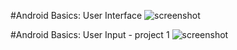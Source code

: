 #Android Basics: User Interface 
![screenshot](https://github.com/amatanat/Android-Basics-udacity/blob/master/udacityApp.png)

#Android Basics: User Input - project 1
![screenshot](https://github.com/amatanat/Android-Basics-udacity/blob/master/DurakGame/ScoreGame.png)


